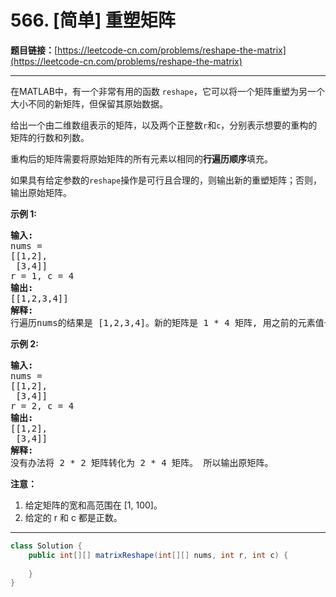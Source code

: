 # 566. [简单] 重塑矩阵

**题目链接：**[https://leetcode-cn.com/problems/reshape-the-matrix](https://leetcode-cn.com/problems/reshape-the-matrix)

---

<div class="content__1Y2H">
 <div class="notranslate">
  <p>在MATLAB中，有一个非常有用的函数 <code>reshape</code>，它可以将一个矩阵重塑为另一个大小不同的新矩阵，但保留其原始数据。</p> 
  <p>给出一个由二维数组表示的矩阵，以及两个正整数<code>r</code>和<code>c</code>，分别表示想要的重构的矩阵的行数和列数。</p> 
  <p>重构后的矩阵需要将原始矩阵的所有元素以相同的<strong>行遍历顺序</strong>填充。</p> 
  <p>如果具有给定参数的<code>reshape</code>操作是可行且合理的，则输出新的重塑矩阵；否则，输出原始矩阵。</p> 
  <p><strong>示例 1:</strong></p> 
  <pre class="language-text"><strong>输入:</strong> 
nums = 
[[1,2],
 [3,4]]
r = 1, c = 4
<strong>输出:</strong> 
[[1,2,3,4]]
<strong>解释:</strong>
行遍历nums的结果是 [1,2,3,4]。新的矩阵是 1 * 4 矩阵, 用之前的元素值一行一行填充新矩阵。
</pre> 
  <p><strong>示例 2:</strong></p> 
  <pre class="language-text"><strong>输入:</strong> 
nums = 
[[1,2],
 [3,4]]
r = 2, c = 4
<strong>输出:</strong> 
[[1,2],
 [3,4]]
<strong>解释:</strong>
没有办法将 2 * 2 矩阵转化为 2 * 4 矩阵。 所以输出原矩阵。
</pre> 
  <p><strong>注意：</strong></p> 
  <ol> 
   <li>给定矩阵的宽和高范围在 [1, 100]。</li> 
   <li>给定的 r 和 c 都是正数。</li> 
  </ol> 
 </div>
</div>

---

```java
class Solution {
    public int[][] matrixReshape(int[][] nums, int r, int c) {
        
    }
}
```